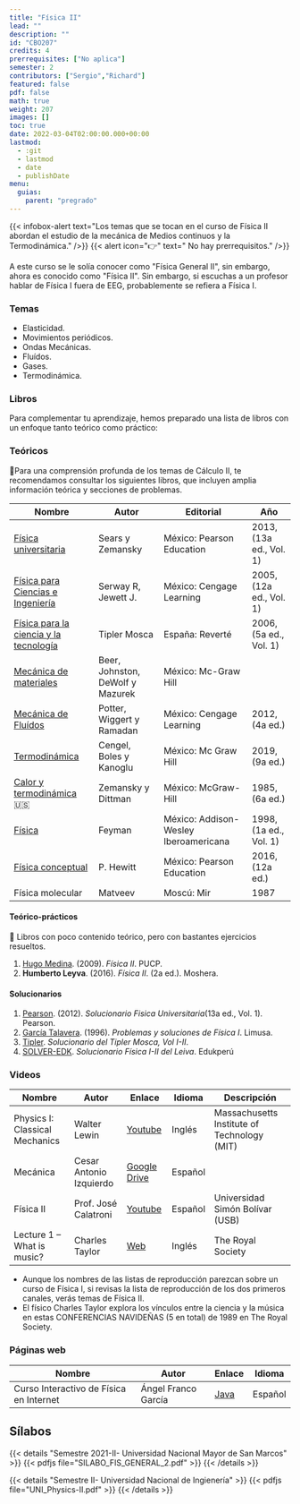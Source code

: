 ```yaml
---
title: "Física II"
lead: ""
description: ""
id: "CBO207"
credits: 4
prerrequisites: ["No aplica"]
semester: 2
contributors: ["Sergio","Richard"]
featured: false
pdf: false
math: true
weight: 207
images: []
toc: true
date: 2022-03-04T02:00:00.000+00:00
lastmod:
  - :git
  - lastmod
  - date
  - publishDate
menu:
  guias:
    parent: "pregrado"
---
```


{{< infobox-alert text="Los temas que se tocan en el curso de Física II abordan el estudio de la mecánica de Medios continuos y la Termodinámica." />}}
{{< alert icon="👉" text=" No hay prerrequisitos." />}}

A este curso se le solía conocer como "Física General II", sin embargo, ahora es conocido como "Física II". Sin embargo, si escuchas a un profesor hablar de Física I fuera de EEG, probablemente se refiera a Física I.

### Temas

* Elasticidad.
* Movimientos periódicos.
* Ondas Mecánicas.
* Fluídos.
* Gases.
* Termodinámica.

### Libros

Para complementar tu aprendizaje, hemos preparado una lista de libros con un enfoque tanto teórico como práctico:

### Teóricos

🔸Para una comprensión profunda de los temas de Cálculo II, te recomendamos consultar los siguientes libros, que incluyen amplia información teórica y secciones de problemas.

|Nombre|Autor|Editorial|Año|
|----|------|---------|----|
| [Física universitaria](https://drive.google.com/file/d/1JEhFy-xIF3U1chhclBM0dmnONwiHJY9q/view?usp=sharing) | Sears y Zemansky | México: Pearson Education | 2013, (13a ed., Vol. 1) |
| [Física para Ciencias e Ingeniería](https://drive.google.com/file/d/1iZbB5rq8CHyTgFyc9Wl0e5sk4OR2TAQt/view?usp=sharing) | Serway R, Jewett J. | México: Cengage Learning | 2005, (12a ed., Vol. 1) |
| [Física para la ciencia y la tecnología](https://drive.google.com/file/d/1dpA7W4gk1NxICrHwncSNM-4p3W-B8LAR/view?usp=share_link) | Tipler Mosca | España: Reverté | 2006, (5a ed., Vol. 1) |  
| [Mecánica de materiales](https://drive.google.com/file/d/1i0oT1P6pleMwraN_j3l9ivHvy9_CGkMs/view?usp=share_link) | Beer, Johnston, DeWolf y Mazurek | México: Mc-Graw Hill |
| [Mecánica de Fluídos](https://drive.google.com/file/d/1wTPQD1IbvA2ZrK2lK8rOpameudZGCYC2/view?usp=share_link) | Potter, Wiggert y Ramadan | México: Cengage Learning | 2012, (4a ed.) |
| [Termodinámica](https://drive.google.com/file/d/1BVzWVEUFwoMHQ6AwgLsMtr73IDyQOxfu/view?usp=share_link) | Cengel, Boles y Kanoglu | México: Mc Graw Hill | 2019, (9a ed.) |
| [Calor y termodinámica](https://drive.google.com/file/d/1cAMpnQvgJ2U1tuCWLS3w9es3fxOLby_p/view?usp=share_link) 🇺🇸 | Zemansky y Dittman | México: McGraw-Hill | 1985, (6a ed.) | 
| [Física](https://drive.google.com/file/d/1JAsMYSE9hOpwaClywgMIqDymViPNma--/view?usp=share_link) | Feyman | México: Addison-Wesley Iberoamericana | 1998, (1a ed., Vol. 1) | 
| [Física conceptual](https://drive.google.com/file/d/1ukRMKXK7_zGL4SvI4ESA3o1YHWbcGBqq/view?usp=sharing) | P. Hewitt | México: Pearson Education | 2016, (12a ed.) |
| Física molecular | Matveev | Moscú: Mir | 1987 |

#### Teórico-prácticos

🔸 Libros con poco contenido teórico, pero con bastantes ejercicios resueltos.

1. [Hugo Medina](https://drive.google.com/file/d/1o3unKLb7Y5rorf1F2WBKMtftjtDki5QZ/view?usp=sharing). (2009). *Física II*. PUCP.
2. **Humberto Leyva**. (2016). *Física II*. (2a ed.). Moshera.

#### Solucionarios

1. [Pearson](https://drive.google.com/file/d/1_UpvQgQ_yh5nkg1XeJm6ctogEoSW_i2_/view?usp=sharing). (2012). *Solucionario Fisica Universitaria*(13a ed., Vol. 1). Pearson.
2. [García Talavera](https://archive.org/details/isbn_9789681853440/mode/2up?view=theater). (1996). *Problemas y soluciones de Física I*. Limusa.
3. [Tipler](https://drive.google.com/file/d/1tj0UbD4nRF7V-TxbSbAS2LEfS7jA3fku/view?usp=sharing). *Solucionario del Tipler Mosca, Vol I-II*.
4. [SOLVER-EDK](https://drive.google.com/file/d/1yJsduv6yFb5iwXis-MBNB14J7FlCG9Zz/view?usp=sharing). *Solucionario Física I-II del Leiva*. Edukperú

### Videos

|Nombre|Autor|Enlace|Idioma|Descripción|
|------|-----|------|------|-----------|
|Physics I: Classical Mechanics|Walter Lewin|[Youtube](https://www.youtube.com/playlist?list=PLw3pvR_YJeRcMaubDZvkjayqDJT4Tx47A)|Inglés|Massachusetts Institute of Technology (MIT)|
|Mecánica|Cesar Antonio Izquierdo|[Google Drive](https://drive.google.com/drive/folders/18B3PYI72WK3w5yEqShKKmr8hMpv4WXYy?usp=sharing)|Español|
|Física II|Prof. José Calatroni|[Youtube](https://www.youtube.com/playlist?list=PLC11B12C9A476DA41)|Español|Universidad Simón Bolívar (USB)|
|Lecture 1 – What is music?|Charles Taylor|[Web](https://www.rigb.org/explore-science/explore/video/exploring-music-what-music-1989)|Inglés|The Royal Society|

* Aunque los nombres de las listas de reproducción parezcan sobre un curso de Física I, si revisas la lista de reproducción de los dos primeros canales, verás temas de Física II.
* El físico Charles Taylor explora los vínculos entre la ciencia y la música en estas CONFERENCIAS NAVIDEÑAS (5 en total) de 1989 en The Royal Society.

### Páginas web

|Nombre|Autor|Enlace|Idioma|
|------|-----|------|------|
|Curso Interactivo de Física en Internet|Ángel Franco García|[Java](http://www.sc.ehu.es/sbweb/fisica/)|Español|

## Sílabos

{{< details "Semestre 2021-II- Universidad Nacional Mayor de San Marcos" >}}
{{< pdfjs file="SILABO_FIS_GENERAL_2.pdf" >}}
{{< /details >}}

{{< details "Semestre II- Universidad Nacional de Ingienería" >}}
{{< pdfjs file="UNI_Physics-II.pdf" >}}
{{< /details >}}
